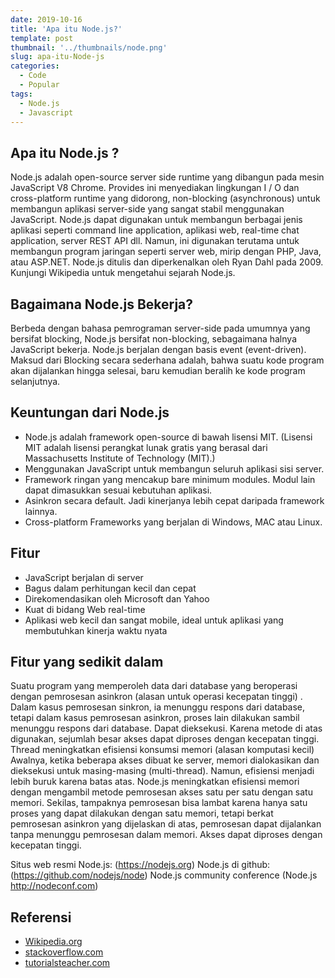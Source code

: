 ```yaml
---
date: 2019-10-16
title: 'Apa itu Node.js?'
template: post
thumbnail: '../thumbnails/node.png'
slug: apa-itu-Node-js
categories:
  - Code
  - Popular
tags:
  - Node.js
  - Javascript
---
```

## Apa itu Node.js ?

Node.js adalah open-source server side runtime yang dibangun pada mesin JavaScript V8 Chrome. Provides ini menyediakan lingkungan I / O dan cross-platform runtime yang didorong, non-blocking (asynchronous) untuk membangun aplikasi server-side yang sangat stabil menggunakan JavaScript.
Node.js dapat digunakan untuk membangun berbagai jenis aplikasi seperti command line application, aplikasi web, real-time chat application, server REST API dll. Namun, ini digunakan terutama untuk membangun program jaringan seperti server web, mirip dengan PHP, Java, atau ASP.NET.
Node.js ditulis dan diperkenalkan oleh Ryan Dahl pada 2009. Kunjungi Wikipedia untuk mengetahui sejarah Node.js.

## Bagaimana Node.js Bekerja?

Berbeda dengan bahasa pemrograman server-side pada umumnya yang bersifat blocking, Node.js bersifat non-blocking, sebagaimana halnya JavaScript bekerja. 
Node.js berjalan dengan basis event (event-driven). Maksud dari Blocking secara sederhana adalah, bahwa suatu kode program akan dijalankan hingga selesai, baru kemudian beralih ke kode program selanjutnya.

## Keuntungan dari Node.js

- Node.js adalah framework open-source di bawah lisensi MIT. (Lisensi MIT adalah lisensi perangkat lunak gratis yang berasal dari Massachusetts Institute of Technology (MIT).)
- Menggunakan JavaScript untuk membangun seluruh aplikasi sisi server.
- Framework ringan yang mencakup bare minimum modules. Modul lain dapat dimasukkan sesuai kebutuhan aplikasi.
- Asinkron secara default. Jadi kinerjanya lebih cepat daripada framework lainnya.
- Cross-platform Frameworks yang berjalan di Windows, MAC atau Linux.

## Fitur

- JavaScript berjalan di server
- Bagus dalam perhitungan kecil dan cepat
- Direkomendasikan oleh Microsoft dan Yahoo
- Kuat di bidang Web real-time
- Aplikasi web kecil dan sangat mobile, ideal untuk aplikasi yang membutuhkan kinerja waktu nyata
  
## Fitur yang sedikit dalam

Suatu program yang memperoleh data dari database yang beroperasi dengan pemrosesan asinkron (alasan untuk operasi kecepatan tinggi) . Dalam kasus pemrosesan sinkron, ia menunggu respons dari database, tetapi dalam kasus pemrosesan asinkron, proses lain dilakukan sambil menunggu respons dari database. Dapat dieksekusi. Karena metode di atas digunakan, sejumlah besar akses dapat diproses dengan kecepatan tinggi.
Thread meningkatkan efisiensi konsumsi memori (alasan komputasi kecil) Awalnya, ketika beberapa akses dibuat ke server, memori dialokasikan dan dieksekusi untuk masing-masing (multi-thread). Namun, efisiensi menjadi lebih buruk karena batas atas. Node.js meningkatkan efisiensi memori dengan mengambil metode pemrosesan akses satu per satu dengan satu memori.
Sekilas, tampaknya pemrosesan bisa lambat karena hanya satu proses yang dapat dilakukan dengan satu memori, tetapi berkat pemrosesan asinkron yang dijelaskan di atas, pemrosesan dapat dijalankan tanpa menunggu pemrosesan dalam memori. Akses dapat diproses dengan kecepatan tinggi.

Situs web resmi Node.js: (https://nodejs.org)
Node.js di github: (https://github.com/nodejs/node)
Node.js community conference (Node.js http://nodeconf.com)

## Referensi 

- <a href="https://en.wikipedia.org/wiki/Node.js" target="_blank"> Wikipedia.org </a>
- <a href="https://stackoverflow.com/questions/1884724/what-is-node-js" target="_blank"> stackoverflow.com </a>
- <a href="https://www.tutorialsteacher.com/nodejs/what-is-nodejs" target="_blank"> tutorialsteacher.com</a>